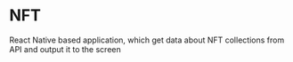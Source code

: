 # NFT
React Native based application, which get data about NFT collections from API and output it to the screen
